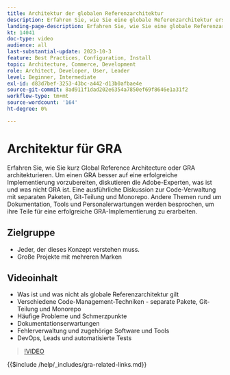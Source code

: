 ```yaml
---
title: Architektur der globalen Referenzarchitektur
description: Erfahren Sie, wie Sie eine globale Referenzarchitektur erstellen. Erfahren Sie mehr über Techniken und Ideen, um sicherzustellen, dass Ihr Projekt mit der globalen Referenzarchitektur auf den richtigen Weg kommt
landing-page-description: Erfahren Sie, wie Sie eine globale Referenzarchitektur mit Adobe Commerce erstellen.
kt: 14041
doc-type: video
audience: all
last-substantial-update: 2023-10-3
feature: Best Practices, Configuration, Install
topic: Architecture, Commerce, Development
role: Architect, Developer, User, Leader
level: Beginner, Intermediate
exl-id: d83d7bef-3253-43bc-a442-d13b0afbae4e
source-git-commit: 8ad911f1dad202e6354a7850ef69f8646e1a31f2
workflow-type: tm+mt
source-wordcount: '164'
ht-degree: 0%

---
```


# Architektur für GRA

Erfahren Sie, wie Sie kurz Global Reference Architecture oder GRA architekturieren. Um einen GRA besser auf eine erfolgreiche Implementierung vorzubereiten, diskutieren die Adobe-Experten, was ist und was nicht GRA ist. Eine ausführliche Diskussion zur Code-Verwaltung mit separaten Paketen, Git-Teilung und Monorepo. Andere Themen rund um Dokumentation, Tools und Personalerwartungen werden besprochen, um ihre Teile für eine erfolgreiche GRA-Implementierung zu erarbeiten.

## Zielgruppe

* Jeder, der dieses Konzept verstehen muss.
* Große Projekte mit mehreren Marken

## Videoinhalt

* Was ist und was nicht als globale Referenzarchitektur gilt
* Verschiedene Code-Management-Techniken - separate Pakete, Git-Teilung und Monorepo
* Häufige Probleme und Schmerzpunkte
* Dokumentationserwartungen
* Fehlerverwaltung und zugehörige Software und Tools
* DevOps, Leads und automatisierte Tests

>[!VIDEO](https://video.tv.adobe.com/v/3424644?learn=on)

{{$include /help/_includes/gra-related-links.md}}
